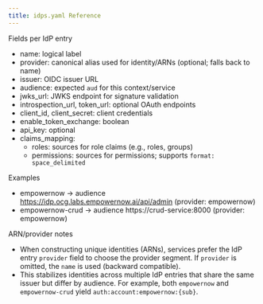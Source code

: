 ```yaml
---
title: idps.yaml Reference
---
```


Fields per IdP entry

- name: logical label
- provider: canonical alias used for identity/ARNs (optional; falls back to name)
- issuer: OIDC issuer URL
- audience: expected `aud` for this context/service
- jwks_url: JWKS endpoint for signature validation
- introspection_url, token_url: optional OAuth endpoints
- client_id, client_secret: client credentials
- enable_token_exchange: boolean
- api_key: optional
- claims_mapping:
  - roles: sources for role claims (e.g., roles, groups)
  - permissions: sources for permissions; supports `format: space_delimited`

Examples

- empowernow → audience https://idp.ocg.labs.empowernow.ai/api/admin (provider: empowernow)
- empowernow-crud → audience https://crud-service:8000 (provider: empowernow)

ARN/provider notes

- When constructing unique identities (ARNs), services prefer the IdP entry `provider` field to choose the provider segment. If `provider` is omitted, the `name` is used (backward compatible).
- This stabilizes identities across multiple IdP entries that share the same issuer but differ by audience. For example, both `empowernow` and `empowernow-crud` yield `auth:account:empowernow:{sub}`.


